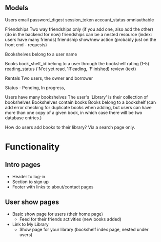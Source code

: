 


## Models ##

Users
  email
  password_digest
  session_token
  account_status
  omniauthable

Friendships
  Two way friendships only (if you add one, also add the other)
  (do in the backend for now)
  friendships can be a nested resource (index: users have many friends)
  friendship show/new action (probably just on the front end - requests)

Bookshelves
  belong to a user
  name

Books
  book_shelf_id
  belong to a user through the bookshelf
  rating (1-5)
  reading_status ('N'ot yet read, 'R'eading, 'F'inished)
  review (text)

Rentals
  Two users, the owner and borrower

  Status - Pending, In progress, 



Users have many bookshelves
  The user's 'Library' is their collection of bookshelves
  Bookshelves contain books
  Books belong to a bookshelf (can add error checking for duplicate books when adding, but
    users can have more than one copy of a given book, in which case there will be two
    database entries.)

How do users add books to their library?
  Via a search page only.




# Functionality #

## Intro pages ##
  * Header to log-in
  * Section to sign up
  * Footer with links to about/contact pages

## User show pages ##

  * Basic show page for users (their home page)
    * Feed for their friends activities (new books added)
  * Link to My Library
    * Show page for your library (bookshelf index page, nested under users)



  



